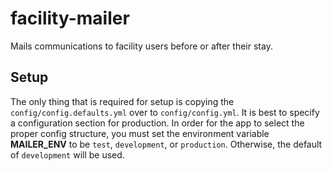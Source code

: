 # facility-mailer
Mails communications to facility users before or after their stay.


## Setup
The only thing that is required for setup is copying the `config/config.defaults.yml` over to `config/config.yml`. It is best to specify a configuration section for production. In order for the app to select the proper config structure, you must set the environment variable **MAILER_ENV** to be `test`, `development`, or `production`. Otherwise, the default of `development` will be used.
